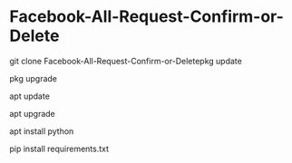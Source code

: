 # Facebook-All-Request-Confirm-or-Delete

git clone Facebook-All-Request-Confirm-or-Deletepkg update

pkg upgrade

apt update

apt upgrade

apt install python

pip install requirements.txt
